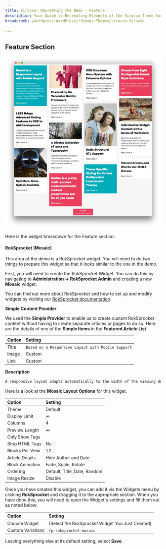 ```yaml
---
title: Sirocco: Recreating the Demo - Feature
description: Your Guide to Recreating Elements of the Sirocco Theme for WordPress
breadcrumb: /wordpress:WordPress/!themes:Themes/sirocco:Sirocco

---
```


Feature Section
-----

![Feature](assets/demo_4.jpeg)

Here is the widget breakdown for the Feature section:

#### RokSprocket (Mosaic)

This area of the demo is a RokSprocket widget. You will need to do two things to prepare this widget so that it looks similar to the one in the demo.

First, you will need to create the RokSprocket Widget. You can do this by navigating to **Administration -> RokSprocket Admin** and creating a new **Mosaic** widget.

You can find out more about RokSprocket and how to set up and modify widgets by visiting our [RokSprocket documentation](../../plugins/roksprocket).

**Simple Content Provider**

We used the **Simple Provider** to enable us to create custom RokSprocket content without having to create separate articles or pages to do so. Here are the details of one of the **Simple Items** in the **Featured Article List**.

| Option | Setting                                            |
| :----- | :-----                                             |
| Title  | `Based on a Responsive Layout with Mobile Support` |
| Image  | Custom                                             |
| Link   | Custom                                             |

**Description**

~~~ .html
A responsive layout adapts automatically to the width of the viewing device, including tablets and smartphones, ensuring a uniform site experience, supported by utility classes. There are 960px and 1200px fixed layout options available.
~~~

Here is a look at the **Mosaic Layout Options** for this widget.

| Option          | Setting                      |
| :-------------- | :--------------------------- |
| Theme           | Default                      |
| Display Limit   | ∞                            |
| Columns         | 4                            |
| Preview Length  | ∞                            |
| Only Show Tags  |                              |
| Strip HTML Tags | No                           |
| Blocks Per View | 12                           |
| Article Details | Hide Author and Date         |
| Block Animation | Fade, Scale, Rotate          |
| Ordering        | Default, Title, Date, Random |
| Image Resize    | Disable                      |

Once you have created this widget, you can add it via the Widgets menu by clicking **RokSprocket** and dragging it to the appropriate section. When you have done this, you will need to open the Widget's settings and fill them out as noted below:

| Option            | Setting                                          |
| :-----            | :-----                                           |
| Choose Widget     | (Select the RokSprocket Widget You Just Created) |
| Custom Variations | `fp-roksprocket-mosaic`                          |

Leaving everything else at its default setting, select **Save**.
